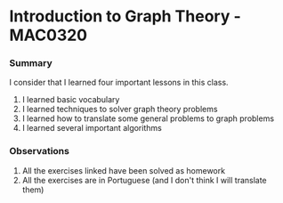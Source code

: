   # Introduction to Graph Theory - MAC0320
  ### Summary
  I consider that I learned four important lessons in this class. 
  1. I learned basic vocabulary 
  2. I learned techniques to solver graph theory problems 
  3. I learned how to translate some general problems to graph problems 
  4. I learned several important algorithms 

  ###  Observations
  1. All the exercises linked have been solved as homework 
  2. All the exercises are in Portuguese (and I don't think I will translate them) 
